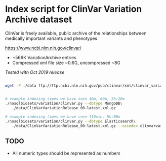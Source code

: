 # Index script for ClinVar Variation Archive dataset

ClinVar is freely available, public archive of the relationships
between medically important variants and phenotypes​

https://www.ncbi.nlm.nih.gov/clinvar/

* ~566K VariationArchive entries
* Compressed xml file size ~0.6G, uncompressed ~8G

_Tested with Oct 2019 release_

```bash

wget -P ./data ftp://ftp.ncbi.nlm.nih.gov/pub/clinvar/xml/clinvar_variation/ClinVarVariationRelease_00-latest.xml.gz


# example indexing times we have seen 40m, 60m, 3h:20m
./nosqlbiosets/variation/clinvar.py --dbtype MongoDB\
   ./data/ClinVarVariationRelease_00-latest.xml.gz

# example indexing times we have seen 110min, 5h:06m
./nosqlbiosets/variation/clinvar.py --dbtype Elasticsearch\
   ./data/ClinVarVariationRelease_00-latest.xml.gz --esindex clinvarvariation

```

## TODO
- All numeric types should be represented as numbers
